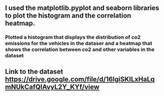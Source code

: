 ## I used the matplotlib.pyplot and seaborn libraries to plot the histogram and the correlation heatmap. 
### Plotted a histogram that displays the distribution of co2 emissions for the vehicles in the dataser and a heatmap that shows the correlation between co2 and other variables in the dataset
## Link to the dataset https://drive.google.com/file/d/16lgiSKILxHaLqmNUkCafQIAvyL2Y_KYf/view
